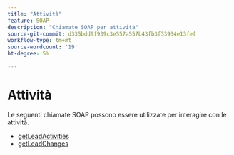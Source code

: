 ```yaml
---
title: "Attività"
feature: SOAP
description: "Chiamate SOAP per attività"
source-git-commit: d335bdd9f939c3e557a557b43fb3f33934e13fef
workflow-type: tm+mt
source-wordcount: '19'
ht-degree: 5%

---
```



# Attività

Le seguenti chiamate SOAP possono essere utilizzate per interagire con le attività.

- [getLeadActivities](getleadactivity.md)
- [getLeadChanges](getleadchanges.md)
